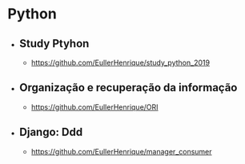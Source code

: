 # Python

- ## Study Ptyhon
  - https://github.com/EullerHenrique/study_python_2019

- ## Organização e recuperação da informação
  - https://github.com/EullerHenrique/ORI
 
- ## Django: Ddd
  - https://github.com/EullerHenrique/manager_consumer
